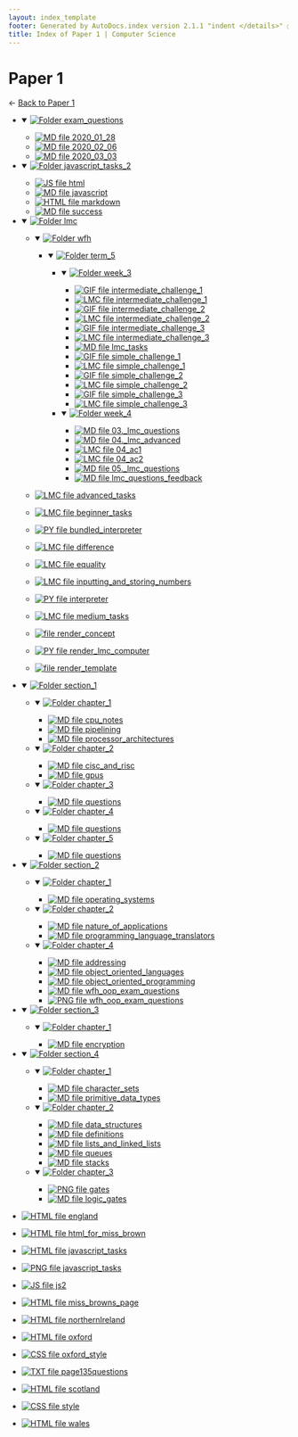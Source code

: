 ```yaml
---
layout: index_template
footer: Generated by AutoDocs.index version 2.1.1 "indent </details>" ⓒ Starwort, 2020
title: Index of Paper 1 | Computer Science
---
```


# Paper 1

← [Back to Paper 1](..)

- <details open><summary><a href='Paper_1/exam_questions'><img title='Folder' src='https://starwort.github.io/computer-science/icon-folder.png'> exam_questions</a></summary>

  - [![MD file](https://img.icons8.com/windows/512/bb86fc/regular-document.png) 2020_01_28](Paper_1/exam_questions/2020_01_28.md)
  - [![MD file](https://img.icons8.com/windows/512/bb86fc/regular-document.png) 2020_02_06](Paper_1/exam_questions/2020_02_06.md)
  - [![MD file](https://img.icons8.com/windows/512/bb86fc/regular-document.png) 2020_03_03](Paper_1/exam_questions/2020_03_03.md)

  </details>
- <details open><summary><a href='Paper_1/javascript_tasks_2'><img title='Folder' src='https://starwort.github.io/computer-science/icon-folder.png'> javascript_tasks_2</a></summary>

  - [![JS file](https://img.icons8.com/windows/512/bb86fc/js.png) html](Paper_1/javascript_tasks_2/html.js)
  - [![MD file](https://img.icons8.com/windows/512/bb86fc/regular-document.png) javascript](Paper_1/javascript_tasks_2/javascript.md)
  - [![HTML file](https://img.icons8.com/windows/512/bb86fc/regular-document.png) markdown](Paper_1/javascript_tasks_2/markdown.html)
  - [![MD file](https://img.icons8.com/windows/512/bb86fc/regular-document.png) success](Paper_1/javascript_tasks_2/success.md)

  </details>
- <details open><summary><a href='Paper_1/lmc'><img title='Folder' src='https://starwort.github.io/computer-science/icon-folder.png'> lmc</a></summary>

  - <details open><summary><a href='Paper_1/lmc/wfh'><img title='Folder' src='https://starwort.github.io/computer-science/icon-folder.png'> wfh</a></summary>

    - <details open><summary><a href='Paper_1/lmc/wfh/term_5'><img title='Folder' src='https://starwort.github.io/computer-science/icon-folder.png'> term_5</a></summary>

      - <details open><summary><a href='Paper_1/lmc/wfh/term_5/week_3'><img title='Folder' src='https://starwort.github.io/computer-science/icon-folder.png'> week_3</a></summary>

        - [![GIF file](https://img.icons8.com/windows/512/bb86fc/image-document.png) intermediate_challenge_1](Paper_1/lmc/wfh/term_5/week_3/intermediate_challenge_1.gif)
        - [![LMC file](https://starwort.github.io/computer-science/icon-lmc.png) intermediate_challenge_1](Paper_1/lmc/wfh/term_5/week_3/intermediate_challenge_1.lmc)
        - [![GIF file](https://img.icons8.com/windows/512/bb86fc/image-document.png) intermediate_challenge_2](Paper_1/lmc/wfh/term_5/week_3/intermediate_challenge_2.gif)
        - [![LMC file](https://starwort.github.io/computer-science/icon-lmc.png) intermediate_challenge_2](Paper_1/lmc/wfh/term_5/week_3/intermediate_challenge_2.lmc)
        - [![GIF file](https://img.icons8.com/windows/512/bb86fc/image-document.png) intermediate_challenge_3](Paper_1/lmc/wfh/term_5/week_3/intermediate_challenge_3.gif)
        - [![LMC file](https://starwort.github.io/computer-science/icon-lmc.png) intermediate_challenge_3](Paper_1/lmc/wfh/term_5/week_3/intermediate_challenge_3.lmc)
        - [![MD file](https://img.icons8.com/windows/512/bb86fc/regular-document.png) lmc_tasks](Paper_1/lmc/wfh/term_5/week_3/lmc_tasks.md)
        - [![GIF file](https://img.icons8.com/windows/512/bb86fc/image-document.png) simple_challenge_1](Paper_1/lmc/wfh/term_5/week_3/simple_challenge_1.gif)
        - [![LMC file](https://starwort.github.io/computer-science/icon-lmc.png) simple_challenge_1](Paper_1/lmc/wfh/term_5/week_3/simple_challenge_1.lmc)
        - [![GIF file](https://img.icons8.com/windows/512/bb86fc/image-document.png) simple_challenge_2](Paper_1/lmc/wfh/term_5/week_3/simple_challenge_2.gif)
        - [![LMC file](https://starwort.github.io/computer-science/icon-lmc.png) simple_challenge_2](Paper_1/lmc/wfh/term_5/week_3/simple_challenge_2.lmc)
        - [![GIF file](https://img.icons8.com/windows/512/bb86fc/image-document.png) simple_challenge_3](Paper_1/lmc/wfh/term_5/week_3/simple_challenge_3.gif)
        - [![LMC file](https://starwort.github.io/computer-science/icon-lmc.png) simple_challenge_3](Paper_1/lmc/wfh/term_5/week_3/simple_challenge_3.lmc)

        </details>
      - <details open><summary><a href='Paper_1/lmc/wfh/term_5/week_4'><img title='Folder' src='https://starwort.github.io/computer-science/icon-folder.png'> week_4</a></summary>

        - [![MD file](https://img.icons8.com/windows/512/bb86fc/regular-document.png) 03._lmc_questions](Paper_1/lmc/wfh/term_5/week_4/03._lmc_questions.md)
        - [![MD file](https://img.icons8.com/windows/512/bb86fc/regular-document.png) 04._lmc_advanced](Paper_1/lmc/wfh/term_5/week_4/04._lmc_advanced.md)
        - [![LMC file](https://starwort.github.io/computer-science/icon-lmc.png) 04_ac1](Paper_1/lmc/wfh/term_5/week_4/04_ac1.lmc)
        - [![LMC file](https://starwort.github.io/computer-science/icon-lmc.png) 04_ac2](Paper_1/lmc/wfh/term_5/week_4/04_ac2.lmc)
        - [![MD file](https://img.icons8.com/windows/512/bb86fc/regular-document.png) 05._lmc_questions](Paper_1/lmc/wfh/term_5/week_4/05._lmc_questions.md)
        - [![MD file](https://img.icons8.com/windows/512/bb86fc/regular-document.png) lmc_questions_feedback](Paper_1/lmc/wfh/term_5/week_4/lmc_questions_feedback.md)

        </details>

      </details>

    </details>
  - [![LMC file](https://starwort.github.io/computer-science/icon-lmc.png) advanced_tasks](Paper_1/lmc/advanced_tasks.lmc)
  - [![LMC file](https://starwort.github.io/computer-science/icon-lmc.png) beginner_tasks](Paper_1/lmc/beginner_tasks.lmc)
  - [![PY file](https://img.icons8.com/windows/512/bb86fc/py.png) bundled_interpreter](Paper_1/lmc/bundled_interpreter.py)
  - [![LMC file](https://starwort.github.io/computer-science/icon-lmc.png) difference](Paper_1/lmc/difference.lmc)
  - [![LMC file](https://starwort.github.io/computer-science/icon-lmc.png) equality](Paper_1/lmc/equality.lmc)
  - [![LMC file](https://starwort.github.io/computer-science/icon-lmc.png) inputting_and_storing_numbers](Paper_1/lmc/inputting_and_storing_numbers.lmc)
  - [![PY file](https://img.icons8.com/windows/512/bb86fc/py.png) interpreter](Paper_1/lmc/interpreter.py)
  - [![LMC file](https://starwort.github.io/computer-science/icon-lmc.png) medium_tasks](Paper_1/lmc/medium_tasks.lmc)
  - [![ file](https://img.icons8.com/windows/512/bb86fc/binary-file.png) render_concept](Paper_1/lmc/render_concept)
  - [![PY file](https://img.icons8.com/windows/512/bb86fc/py.png) render_lmc_computer](Paper_1/lmc/render_lmc_computer.py)
  - [![ file](https://img.icons8.com/windows/512/bb86fc/binary-file.png) render_template](Paper_1/lmc/render_template)

  </details>
- <details open><summary><a href='Paper_1/section_1'><img title='Folder' src='https://starwort.github.io/computer-science/icon-folder.png'> section_1</a></summary>

  - <details open><summary><a href='Paper_1/section_1/chapter_1'><img title='Folder' src='https://starwort.github.io/computer-science/icon-folder.png'> chapter_1</a></summary>

    - [![MD file](https://img.icons8.com/windows/512/bb86fc/regular-document.png) cpu_notes](Paper_1/section_1/chapter_1/cpu_notes.md)
    - [![MD file](https://img.icons8.com/windows/512/bb86fc/regular-document.png) pipelining](Paper_1/section_1/chapter_1/pipelining.md)
    - [![MD file](https://img.icons8.com/windows/512/bb86fc/regular-document.png) processor_architectures](Paper_1/section_1/chapter_1/processor_architectures.md)

    </details>
  - <details open><summary><a href='Paper_1/section_1/chapter_2'><img title='Folder' src='https://starwort.github.io/computer-science/icon-folder.png'> chapter_2</a></summary>

    - [![MD file](https://img.icons8.com/windows/512/bb86fc/regular-document.png) cisc_and_risc](Paper_1/section_1/chapter_2/cisc_and_risc.md)
    - [![MD file](https://img.icons8.com/windows/512/bb86fc/regular-document.png) gpus](Paper_1/section_1/chapter_2/gpus.md)

    </details>
  - <details open><summary><a href='Paper_1/section_1/chapter_3'><img title='Folder' src='https://starwort.github.io/computer-science/icon-folder.png'> chapter_3</a></summary>

    - [![MD file](https://img.icons8.com/windows/512/bb86fc/regular-document.png) questions](Paper_1/section_1/chapter_3/questions.md)

    </details>
  - <details open><summary><a href='Paper_1/section_1/chapter_4'><img title='Folder' src='https://starwort.github.io/computer-science/icon-folder.png'> chapter_4</a></summary>

    - [![MD file](https://img.icons8.com/windows/512/bb86fc/regular-document.png) questions](Paper_1/section_1/chapter_4/questions.md)

    </details>
  - <details open><summary><a href='Paper_1/section_1/chapter_5'><img title='Folder' src='https://starwort.github.io/computer-science/icon-folder.png'> chapter_5</a></summary>

    - [![MD file](https://img.icons8.com/windows/512/bb86fc/regular-document.png) questions](Paper_1/section_1/chapter_5/questions.md)

    </details>

  </details>
- <details open><summary><a href='Paper_1/section_2'><img title='Folder' src='https://starwort.github.io/computer-science/icon-folder.png'> section_2</a></summary>

  - <details open><summary><a href='Paper_1/section_2/chapter_1'><img title='Folder' src='https://starwort.github.io/computer-science/icon-folder.png'> chapter_1</a></summary>

    - [![MD file](https://img.icons8.com/windows/512/bb86fc/regular-document.png) operating_systems](Paper_1/section_2/chapter_1/operating_systems.md)

    </details>
  - <details open><summary><a href='Paper_1/section_2/chapter_2'><img title='Folder' src='https://starwort.github.io/computer-science/icon-folder.png'> chapter_2</a></summary>

    - [![MD file](https://img.icons8.com/windows/512/bb86fc/regular-document.png) nature_of_applications](Paper_1/section_2/chapter_2/nature_of_applications.md)
    - [![MD file](https://img.icons8.com/windows/512/bb86fc/regular-document.png) programming_language_translators](Paper_1/section_2/chapter_2/programming_language_translators.md)

    </details>
  - <details open><summary><a href='Paper_1/section_2/chapter_4'><img title='Folder' src='https://starwort.github.io/computer-science/icon-folder.png'> chapter_4</a></summary>

    - [![MD file](https://img.icons8.com/windows/512/bb86fc/regular-document.png) addressing](Paper_1/section_2/chapter_4/addressing.md)
    - [![MD file](https://img.icons8.com/windows/512/bb86fc/regular-document.png) object_oriented_languages](Paper_1/section_2/chapter_4/object_oriented_languages.md)
    - [![MD file](https://img.icons8.com/windows/512/bb86fc/regular-document.png) object_oriented_programming](Paper_1/section_2/chapter_4/object_oriented_programming.md)
    - [![MD file](https://img.icons8.com/windows/512/bb86fc/regular-document.png) wfh_oop_exam_questions](Paper_1/section_2/chapter_4/wfh_oop_exam_questions.md)
    - [![PNG file](https://img.icons8.com/windows/512/bb86fc/image-document.png) wfh_oop_exam_questions](Paper_1/section_2/chapter_4/wfh_oop_exam_questions.png)

    </details>

  </details>
- <details open><summary><a href='Paper_1/section_3'><img title='Folder' src='https://starwort.github.io/computer-science/icon-folder.png'> section_3</a></summary>

  - <details open><summary><a href='Paper_1/section_3/chapter_1'><img title='Folder' src='https://starwort.github.io/computer-science/icon-folder.png'> chapter_1</a></summary>

    - [![MD file](https://img.icons8.com/windows/512/bb86fc/regular-document.png) encryption](Paper_1/section_3/chapter_1/encryption.md)

    </details>

  </details>
- <details open><summary><a href='Paper_1/section_4'><img title='Folder' src='https://starwort.github.io/computer-science/icon-folder.png'> section_4</a></summary>

  - <details open><summary><a href='Paper_1/section_4/chapter_1'><img title='Folder' src='https://starwort.github.io/computer-science/icon-folder.png'> chapter_1</a></summary>

    - [![MD file](https://img.icons8.com/windows/512/bb86fc/regular-document.png) character_sets](Paper_1/section_4/chapter_1/character_sets.md)
    - [![MD file](https://img.icons8.com/windows/512/bb86fc/regular-document.png) primitive_data_types](Paper_1/section_4/chapter_1/primitive_data_types.md)

    </details>
  - <details open><summary><a href='Paper_1/section_4/chapter_2'><img title='Folder' src='https://starwort.github.io/computer-science/icon-folder.png'> chapter_2</a></summary>

    - [![MD file](https://img.icons8.com/windows/512/bb86fc/regular-document.png) data_structures](Paper_1/section_4/chapter_2/data_structures.md)
    - [![MD file](https://img.icons8.com/windows/512/bb86fc/regular-document.png) definitions](Paper_1/section_4/chapter_2/definitions.md)
    - [![MD file](https://img.icons8.com/windows/512/bb86fc/regular-document.png) lists_and_linked_lists](Paper_1/section_4/chapter_2/lists_and_linked_lists.md)
    - [![MD file](https://img.icons8.com/windows/512/bb86fc/regular-document.png) queues](Paper_1/section_4/chapter_2/queues.md)
    - [![MD file](https://img.icons8.com/windows/512/bb86fc/regular-document.png) stacks](Paper_1/section_4/chapter_2/stacks.md)

    </details>
  - <details open><summary><a href='Paper_1/section_4/chapter_3'><img title='Folder' src='https://starwort.github.io/computer-science/icon-folder.png'> chapter_3</a></summary>

    - [![PNG file](https://img.icons8.com/windows/512/bb86fc/image-document.png) gates](Paper_1/section_4/chapter_3/gates.png)
    - [![MD file](https://img.icons8.com/windows/512/bb86fc/regular-document.png) logic_gates](Paper_1/section_4/chapter_3/logic_gates.md)

    </details>

  </details>
- [![HTML file](https://img.icons8.com/windows/512/bb86fc/regular-document.png) england](Paper_1/england.html)
- [![HTML file](https://img.icons8.com/windows/512/bb86fc/regular-document.png) html_for_miss_brown](Paper_1/html_for_miss_brown.html)
- [![HTML file](https://img.icons8.com/windows/512/bb86fc/regular-document.png) javascript_tasks](Paper_1/javascript_tasks.html)
- [![PNG file](https://img.icons8.com/windows/512/bb86fc/image-document.png) javascript_tasks](Paper_1/javascript_tasks.png)
- [![JS file](https://img.icons8.com/windows/512/bb86fc/js.png) js2](Paper_1/js2.js)
- [![HTML file](https://img.icons8.com/windows/512/bb86fc/regular-document.png) miss_browns_page](Paper_1/miss_browns_page.html)
- [![HTML file](https://img.icons8.com/windows/512/bb86fc/regular-document.png) northernIreland](Paper_1/northernIreland.html)
- [![HTML file](https://img.icons8.com/windows/512/bb86fc/regular-document.png) oxford](Paper_1/oxford.html)
- [![CSS file](https://img.icons8.com/windows/512/bb86fc/css.png) oxford_style](Paper_1/oxford_style.css)
- [![TXT file](https://img.icons8.com/windows/512/bb86fc/document.png) page135questions](Paper_1/page135questions.txt)
- [![HTML file](https://img.icons8.com/windows/512/bb86fc/regular-document.png) scotland](Paper_1/scotland.html)
- [![CSS file](https://img.icons8.com/windows/512/bb86fc/css.png) style](Paper_1/style.css)
- [![HTML file](https://img.icons8.com/windows/512/bb86fc/regular-document.png) wales](Paper_1/wales.html)
